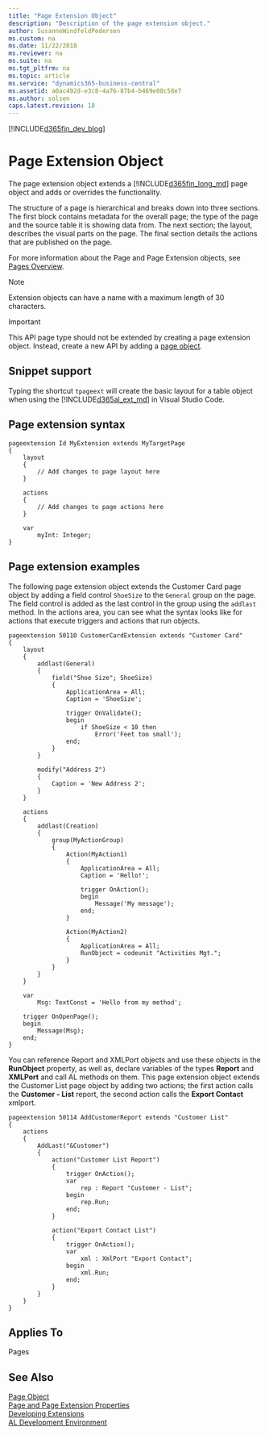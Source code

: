 ```yaml
---
title: "Page Extension Object"
description: "Description of the page extension object."
author: SusanneWindfeldPedersen
ms.custom: na
ms.date: 11/22/2018
ms.reviewer: na
ms.suite: na
ms.tgt_pltfrm: na
ms.topic: article
ms.service: "dynamics365-business-central"
ms.assetid: a0ac492d-e3c8-4a76-87b4-b469e08c58e7
ms.author: solsen
caps.latest.revision: 18
---
```


[!INCLUDE[d365fin_dev_blog](includes/d365fin_dev_blog.md)]

# Page Extension Object
The page extension object extends a [!INCLUDE[d365fin_long_md](includes/d365fin_long_md.md)] page object and adds or overrides the functionality.

The structure of a page is hierarchical and breaks down into three sections. The first block contains metadata for the overall page; the type of the page and the source table it is showing data from. The next section; the layout, describes the visual parts on the page. The final section details the actions that are published on the page.

For more information about the Page and Page Extension objects, see [Pages Overview](devenv-pages-overview.md).

> [!NOTE]  
> Extension objects can have a name with a maximum length of 30 characters.

> [!IMPORTANT]  
> This API page type should not be extended by creating a page extension object. Instead, create a new API by adding a [page object](devenv-page-object.md).

## Snippet support
Typing the shortcut ```tpageext``` will create the basic layout for a table object when using the [!INCLUDE[d365al_ext_md](../includes/d365al_ext_md.md)] in Visual Studio Code.

## Page extension syntax
```
pageextension Id MyExtension extends MyTargetPage
{
    layout
    {
        // Add changes to page layout here
    }
    
    actions
    {
        // Add changes to page actions here
    }
    
    var
        myInt: Integer;
}
```

## Page extension examples
The following page extension object extends the Customer Card page object by adding a field control ```ShoeSize``` to the ```General``` group on the page. The field control is added as the last control in the group using the ```addlast``` method. In the actions area, you can see what the syntax looks like for actions that execute triggers and actions that run objects.

```
pageextension 50110 CustomerCardExtension extends "Customer Card"
{
    layout
    {
        addlast(General)
        {
            field("Shoe Size"; ShoeSize)
            {
                ApplicationArea = All;
                Caption = 'ShoeSize';

                trigger OnValidate();
                begin
                    if ShoeSize < 10 then
                        Error('Feet too small');
                end;
            }
        }

        modify("Address 2")
        {
            Caption = 'New Address 2';
        }
    }

    actions
    {
        addlast(Creation)
        {
            group(MyActionGroup)
            {
                Action(MyAction1)
                {
                    ApplicationArea = All;
                    Caption = 'Hello!';

                    trigger OnAction();
                    begin
                        Message('My message');
                    end;
                }

                Action(MyAction2)
                {
                    ApplicationArea = All;
                    RunObject = codeunit "Activities Mgt.";
                }
            }
        }
    }

    var
        Msg: TextConst = 'Hello from my method';

    trigger OnOpenPage();
    begin
        Message(Msg);
    end;
}
```

You can reference Report and XMLPort objects and use these objects in the **RunObject** property, as well as, declare variables of the types **Report** and **XMLPort** and call AL methods on them. This page extension object extends the Customer List page object by adding two actions; the first action calls the **Customer - List** report, the second action calls the **Export Contact** xmlport.

```
pageextension 50114 AddCustomerReport extends "Customer List"
{
    actions
    {
        AddLast("&Customer")
        {
            action("Customer List Report")
            {
                trigger OnAction();
                var
                    rep : Report "Customer - List";
                begin
                    rep.Run;
                end;
            }

            action("Export Contact List")
            {
                trigger OnAction();
                var
                    xml : XmlPort "Export Contact";
                begin
                    xml.Run;
                end;
            }
        }
    }
}
```

## Applies To  
Pages  

## See Also  
[Page Object](devenv-page-object.md)  
[Page and Page Extension Properties](properties/devenv-page-property-overview.md)    
[Developing Extensions](devenv-dev-overview.md)  
[AL Development Environment](devenv-reference-overview.md)  
